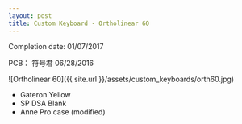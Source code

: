 ```yaml
---
layout: post
title: Custom Keyboard - Ortholinear 60
---
```


Completion date: 01/07/2017

PCB： 符号君 06/28/2016

![Ortholinear 60]({{ site.url }}/assets/custom_keyboards/orth60.jpg)

* Gateron Yellow
* SP DSA Blank
* Anne Pro case (modified)